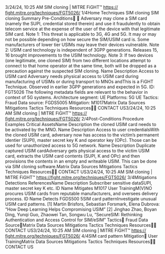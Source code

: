 3/24/24, 10:25 AM SIM cloning | MITRE FiGHT™
https://ﬁght.mitre.org/techniques/FGT5026/ 1/4Home Techniques SIM cloning
SIM cloning
Summary
Pre-Conditions󰅂 󰅂
Adversary may clone a SIM card (namely the SUPI, credential
stored therein) and use it fraudulently to obtain telecom
service at the expense of the user of the device with that
legitimate SIM card.
Note 1: This threat is applicable to 3G, 4G and 5G. It may or
may not be possible depending on how secure the SIM/USIM
card is. Some manufacturers of lower tier USIMs may leave
their devices vulnerable.
Note 2: USIM card technology is independent of 3GPP
generations. Releases 15, 16 brought improvements to the
USIM technology.
Note 3: If two devices (one legitimate, one cloned SIM) from
two different locations attempt to connect to that home
operator at the same time, both will be dropped as a
precaution against the suspected SIM cloning.
Name Description
Access to USIM card Adversary needs
physical access to
USIM card during
manufacturing of
USIMs or during
transport to MNOs andThis is a FiGHT Technique.
Observed in earlier 3GPP
generations and expected in
5G.
ID: FGT5026
The following metadata
fields are relevant to the
behavior in context of 5G
systems.
Architecture segment: UE
Platforms: 5G UE
Tactics: Fraud
Data source: FGDS5005
Mitigation: M1017Matrix Data Sources Mitigations Tactics Techniques Resources󰍝󰇙
CONTACT US3/24/24, 10:25 AM SIM cloning | MITRE FiGHT™
https://ﬁght.mitre.org/techniques/FGT5026/ 2/4Post-Conditions
Procedure Examples
Critical AssetsName Description
the cloned USIM card
needs to be activated
by the MNO.
Name Description
Access to user credentialsWith the cloned USIM
card, adversary now
has access to the
victim’s permanent
identi er (SUPI), master
secret key K and
operator key (OPc).
Those can be used for
unauthorized access to
5G network.
Name Description
Duplicate captured USIM cardAdversary gets physical
access to the victim
USIM card, extracts the
USIM card contents
(SUPI, K and OPc) and
then provisions the
contents in an empty
and writeable USIM.
This can be done via
SIM cloning software.Matrix Data Sources Mitigations Tactics Techniques Resources󰍝󰇙
CONTACT US3/24/24, 10:25 AM SIM cloning | MITRE FiGHT™
https://ﬁght.mitre.org/techniques/FGT5026/ 3/4Mitigations
Detections
ReferencesName Description
Subscriber sensitive dataSUPI, master secret key
K etc.
ID Name Mitigates
M1017 User TrainingM(V)NO procures USIM
cards from reputable
manufacturers, and
oversees delivery
process.
ID Name Detects
FGDS500
5SIM card patternInvestigate unusual
USIM card patterns.
[1] Martin Brisfors, Sebastian Forsmark, Elena Dubrova: “How
Deep Learning Helps Compromising USIM”
[2] Jinghao Zhao, Boyan Ding, Yunqi Guo, Zhaowei Tan,
Songwu Lu, “SecureSIM: Rethinking Authentication and
Access Control for SIM/eSIM”
Tactics󰅀
Fraud
Data Source󰅀Matrix Data Sources Mitigations Tactics Techniques Resources󰍝󰇙
CONTACT US3/24/24, 10:25 AM SIM cloning | MITRE FiGHT™
https://ﬁght.mitre.org/techniques/FGT5026/ 4/4SIM card pattern
Mitigation󰅀
User TrainingMatrix Data Sources Mitigations Tactics Techniques Resources󰍝󰇙
CONTACT US